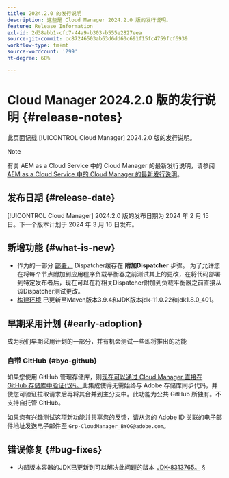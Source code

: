 ```yaml
---
title: 2024.2.0 的发行说明
description: 这些是 Cloud Manager 2024.2.0 版的发行说明。
feature: Release Information
exl-id: 2d38abb1-cfc7-44a9-b303-b555e2827eea
source-git-commit: cc87246503ab63d6dd60c691f15fc4759fcf6939
workflow-type: tm+mt
source-wordcount: '299'
ht-degree: 68%

---
```



# Cloud Manager 2024.2.0 版的发行说明 {#release-notes}

此页面记载 [!UICONTROL Cloud Manager] 2024.2.0 版的发行说明。

>[!NOTE]
>
>有关 AEM as a Cloud Service 中的 Cloud Manager 的最新发行说明，请参阅 [AEM as a Cloud Service 中的 Cloud Manager 的最新发行说明](https://experienceleague.adobe.com/docs/experience-manager-cloud-service/content/implementing/using-cloud-manager/release-notes-cloud-manager/release-notes-cm-current.html)。

## 发布日期 {#release-date}

[!UICONTROL Cloud Manager] 2024.2.0 版的发布日期为 2024 年 2 月 15 日。下一个版本计划于 2024 年 3 月 16 日发布。

## 新增功能 {#what-is-new}

* 作为的一部分 [部署，](/help/using/code-deployment.md) Dispatcher缓存在 **附加Dispatcher** 步骤。 为了允许您在将每个节点附加到应用程序负载平衡器之前测试其上的更改，在将代码部署到特定发布者后，现在可以在将相关Dispatcher附加到负载平衡器之前直接从该Dispatcher测试更改。
* [构建环境](/help/getting-started/build-environment.md) 已更新至Maven版本3.9.4和JDK版本jdk-11.0.22和jdk1.8.0_401。

## 早期采用计划 {#early-adoption}

成为我们早期采用计划的一部分，并有机会测试一些即将推出的功能

### 自带 GitHub {#byo-github}

如果您使用 GitHub 管理存储库，则[现在可以通过 Cloud Manager 直接在 GitHub 存储库中验证代码。](/help/managing-code/byo-github.md)此集成使得无需始终与 Adobe 存储库同步代码，并使您可验证拉取请求后再将其合并到主分支中。此功能为公共 GitHub 所独有。不支持自托管 GitHub。

如果您有兴趣测试这项新功能并共享您的反馈，请从您的 Adobe ID 关联的电子邮件地址发送电子邮件至 `Grp-CloudManager_BYOG@adobe.com`。

## 错误修复 {#bug-fixes}

* 内部版本容器的JDK已更新到可以解决此问题的版本 [JDK-8313765。](https://bugs.openjdk.org/browse/JDK-8313765)
§